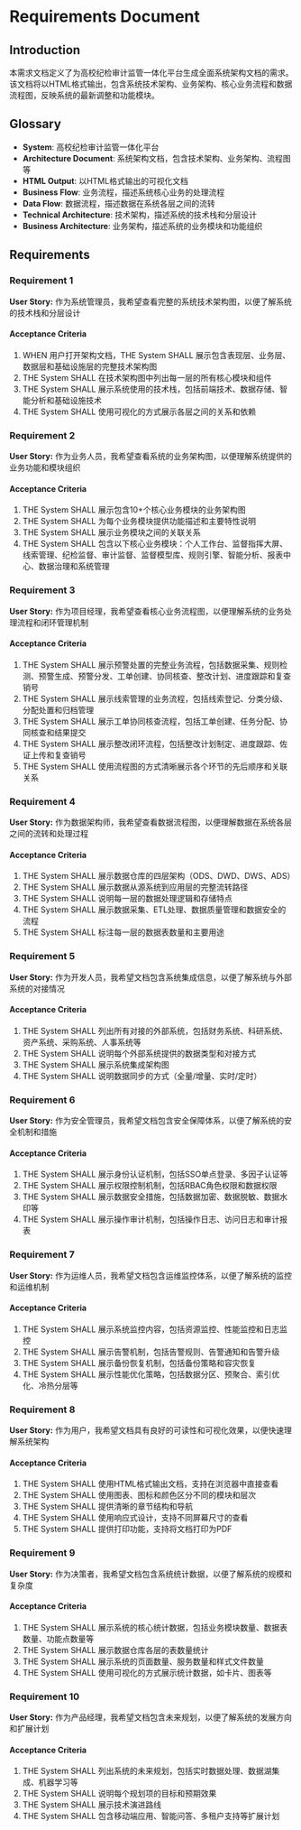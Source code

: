# Requirements Document

## Introduction

本需求文档定义了为高校纪检审计监管一体化平台生成全面系统架构文档的需求。该文档将以HTML格式输出，包含系统技术架构、业务架构、核心业务流程和数据流程图，反映系统的最新调整和功能模块。

## Glossary

- **System**: 高校纪检审计监管一体化平台
- **Architecture Document**: 系统架构文档，包含技术架构、业务架构、流程图等
- **HTML Output**: 以HTML格式输出的可视化文档
- **Business Flow**: 业务流程，描述系统核心业务的处理流程
- **Data Flow**: 数据流程，描述数据在系统各层之间的流转
- **Technical Architecture**: 技术架构，描述系统的技术栈和分层设计
- **Business Architecture**: 业务架构，描述系统的业务模块和功能组织

## Requirements

### Requirement 1

**User Story:** 作为系统管理员，我希望查看完整的系统技术架构图，以便了解系统的技术栈和分层设计

#### Acceptance Criteria

1. WHEN 用户打开架构文档，THE System SHALL 展示包含表现层、业务层、数据层和基础设施层的完整技术架构图
2. THE System SHALL 在技术架构图中列出每一层的所有核心模块和组件
3. THE System SHALL 展示系统使用的技术栈，包括前端技术、数据存储、智能分析和基础设施技术
4. THE System SHALL 使用可视化的方式展示各层之间的关系和依赖

### Requirement 2

**User Story:** 作为业务人员，我希望查看系统的业务架构图，以便理解系统提供的业务功能和模块组织

#### Acceptance Criteria

1. THE System SHALL 展示包含10+个核心业务模块的业务架构图
2. THE System SHALL 为每个业务模块提供功能描述和主要特性说明
3. THE System SHALL 展示业务模块之间的关联关系
4. THE System SHALL 包含以下核心业务模块：个人工作台、监督指挥大屏、线索管理、纪检监督、审计监督、监督模型库、规则引擎、智能分析、报表中心、数据治理和系统管理

### Requirement 3

**User Story:** 作为项目经理，我希望查看核心业务流程图，以便理解系统的业务处理流程和闭环管理机制

#### Acceptance Criteria

1. THE System SHALL 展示预警处置的完整业务流程，包括数据采集、规则检测、预警生成、预警分发、工单创建、协同核查、整改计划、进度跟踪和复查销号
2. THE System SHALL 展示线索管理的业务流程，包括线索登记、分类分级、分配处置和归档管理
3. THE System SHALL 展示工单协同核查流程，包括工单创建、任务分配、协同核查和结果提交
4. THE System SHALL 展示整改闭环流程，包括整改计划制定、进度跟踪、佐证上传和复查销号
5. THE System SHALL 使用流程图的方式清晰展示各个环节的先后顺序和关联关系

### Requirement 4

**User Story:** 作为数据架构师，我希望查看数据流程图，以便理解数据在系统各层之间的流转和处理过程

#### Acceptance Criteria

1. THE System SHALL 展示数据仓库的四层架构（ODS、DWD、DWS、ADS）
2. THE System SHALL 展示数据从源系统到应用层的完整流转路径
3. THE System SHALL 说明每一层的数据处理逻辑和存储特点
4. THE System SHALL 展示数据采集、ETL处理、数据质量管理和数据安全的流程
5. THE System SHALL 标注每一层的数据表数量和主要用途

### Requirement 5

**User Story:** 作为开发人员，我希望文档包含系统集成信息，以便了解系统与外部系统的对接情况

#### Acceptance Criteria

1. THE System SHALL 列出所有对接的外部系统，包括财务系统、科研系统、资产系统、采购系统、人事系统等
2. THE System SHALL 说明每个外部系统提供的数据类型和对接方式
3. THE System SHALL 展示系统集成架构图
4. THE System SHALL 说明数据同步的方式（全量/增量、实时/定时）

### Requirement 6

**User Story:** 作为安全管理员，我希望文档包含安全保障体系，以便了解系统的安全机制和措施

#### Acceptance Criteria

1. THE System SHALL 展示身份认证机制，包括SSO单点登录、多因子认证等
2. THE System SHALL 展示权限控制机制，包括RBAC角色权限和数据权限
3. THE System SHALL 展示数据安全措施，包括数据加密、数据脱敏、数据水印等
4. THE System SHALL 展示操作审计机制，包括操作日志、访问日志和审计报表

### Requirement 7

**User Story:** 作为运维人员，我希望文档包含运维监控体系，以便了解系统的监控和运维机制

#### Acceptance Criteria

1. THE System SHALL 展示系统监控内容，包括资源监控、性能监控和日志监控
2. THE System SHALL 展示告警机制，包括告警规则、告警通知和告警升级
3. THE System SHALL 展示备份恢复机制，包括备份策略和容灾恢复
4. THE System SHALL 展示性能优化策略，包括数据分区、预聚合、索引优化、冷热分层等

### Requirement 8

**User Story:** 作为用户，我希望文档具有良好的可读性和可视化效果，以便快速理解系统架构

#### Acceptance Criteria

1. THE System SHALL 使用HTML格式输出文档，支持在浏览器中直接查看
2. THE System SHALL 使用图表、图标和颜色区分不同的模块和层次
3. THE System SHALL 提供清晰的章节结构和导航
4. THE System SHALL 使用响应式设计，支持不同屏幕尺寸的查看
5. THE System SHALL 提供打印功能，支持将文档打印为PDF

### Requirement 9

**User Story:** 作为决策者，我希望文档包含系统统计数据，以便了解系统的规模和复杂度

#### Acceptance Criteria

1. THE System SHALL 展示系统的核心统计数据，包括业务模块数量、数据表数量、功能点数量等
2. THE System SHALL 展示数据仓库各层的表数量统计
3. THE System SHALL 展示系统的页面数量、服务数量和样式文件数量
4. THE System SHALL 使用可视化的方式展示统计数据，如卡片、图表等

### Requirement 10

**User Story:** 作为产品经理，我希望文档包含未来规划，以便了解系统的发展方向和扩展计划

#### Acceptance Criteria

1. THE System SHALL 列出系统的未来规划，包括实时数据处理、数据湖集成、机器学习等
2. THE System SHALL 说明每个规划项的目标和预期效果
3. THE System SHALL 展示技术演进路线
4. THE System SHALL 包含移动端应用、智能问答、多租户支持等扩展计划
